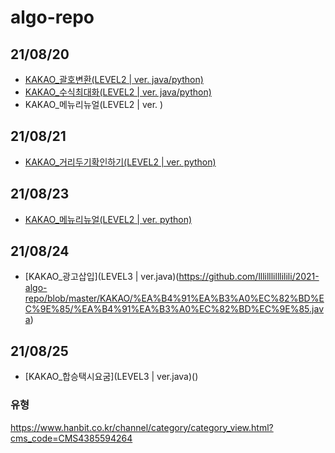 # algo-repo

## 21/08/20

- [KAKAO\_괄호변환(LEVEL2 | ver. java/python)](https://github.com/lllilllilllilili/2021-algo-repo/tree/master/KAKAO/%EA%B4%84%ED%98%B8%EB%B3%80%ED%99%98)
- [KAKAO\_수식최대화(LEVEL2 | ver. java/python)](https://github.com/lllilllilllilili/2021-algo-repo/tree/master/KAKAO/%EC%88%98%EC%8B%9D%EC%B5%9C%EB%8C%80%ED%99%94)
- KAKAO\_메뉴리뉴얼(LEVEL2 | ver. )

## 21/08/21

- [KAKAO\_거리두기확인하기(LEVEL2 | ver. python)](https://github.com/lllilllilllilili/2021-algo-repo/tree/master/KAKAO/%EA%B1%B0%EB%A6%AC%EB%91%90%EA%B8%B0%ED%99%95%EC%9D%B8%ED%95%98%EA%B8%B0)

## 21/08/23

- [KAKAO\_메뉴리뉴얼(LEVEL2 | ver. python)](https://github.com/lllilllilllilili/2021-algo-repo/blob/master/KAKAO/menu%2Brenewal.py)

## 21/08/24

- [KAKAO\_광고삽입](LEVEL3 | ver.java)(https://github.com/lllilllilllilili/2021-algo-repo/blob/master/KAKAO/%EA%B4%91%EA%B3%A0%EC%82%BD%EC%9E%85/%EA%B4%91%EA%B3%A0%EC%82%BD%EC%9E%85.java)

## 21/08/25

- [KAKAO\_합승택시요굼](LEVEL3 | ver.java)()

### 유형

https://www.hanbit.co.kr/channel/category/category_view.html?cms_code=CMS4385594264
